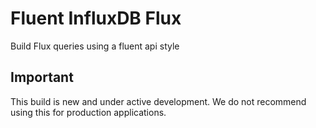 # Fluent InfluxDB Flux
Build Flux queries using a fluent api style

## Important
This build is new and under active development. We do not recommend using this for production applications. 